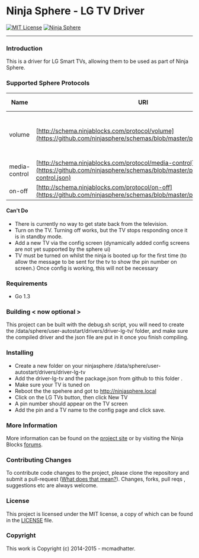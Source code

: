 # Ninja Sphere - LG TV Driver


[![MIT License](https://img.shields.io/badge/license-MIT-yellow.svg)](LICENSE)
[![Ninja Sphere](https://img.shields.io/badge/works%20with-ninja%20sphere-8f72e3.svg)](http://ninjablocks.com)

---


### Introduction
This is a driver for LG Smart TVs, allowing them to be used as part of Ninja Sphere.



### Supported Sphere Protocols

| Name | URI | Supported Events | Supported Methods |
| ------ | ------------- | ---- | ----------- |
| volume | [http://schema.ninjablocks.com/protocol/volume](https://github.com/ninjasphere/schemas/blob/master/protocol/volume.json) | | set, volumeUp, volumeDown, mute, unmute, toggleMute |
| media-control | [http://schema.ninjablocks.com/protocol/media-control](https://github.com/ninjasphere/schemas/blob/master/protocol/media-control.json) | play, pause  | |
| on-off | [http://schema.ninjablocks.com/protocol/on-off](https://github.com/ninjasphere/schemas/blob/master/protocol/on-off.json) | state | turnOff |

#### Can't Do
* There is currently no way to get state back from the television.
* Turn on the TV. Turning off works, but the TV stops responding once it is in standby mode.
* Add a new TV via the config screen (dynamically added config screens are not yet supported by the sphere ui)
* TV must be turned on whilst the ninja is booted up for the first time (to allow the message to be sent for the tv to show the pin number on screen.) Once config is working, this will not be necessary

### Requirements

* Go 1.3

### Building < now optional >

This project can be built with the debug.sh script, you will need to create the /data/sphere/user-autostart/drivers/driver-lg-tv/  folder, and make sure the compiled driver and the json file are put in it once you finish compiling.

### Installing

* Create a new folder on your ninjasphere /data/sphere/user-autostart/drivers/driver-lg-tv   
* Add the driver-lg-tv and the package.json from github to this folder . 
* Make sure your TV is tuned on 
* Reboot the the spehere and got to http://ninjasphere.local  
* Click on the LG TVs button, then click New TV
* A pin number should appear on the TV screen
* Add the pin and a TV name to the config page and click save.

### More Information

More information can be found on the [project site](http://github.com/mcmadhatter/driver-lg-tv) or by visiting the Ninja Blocks [forums](https://discuss.ninjablocks.com).

### Contributing Changes

To contribute code changes to the project, please clone the repository and submit a pull-request ([What does that mean?](https://help.github.com/articles/using-pull-requests/)). Changes, forks, pull reqs , suggestions etc are always welcome.

### License
This project is licensed under the MIT license, a copy of which can be found in the [LICENSE](LICENSE) file.

### Copyright
This work is Copyright (c) 2014-2015 - mcmadhatter.
